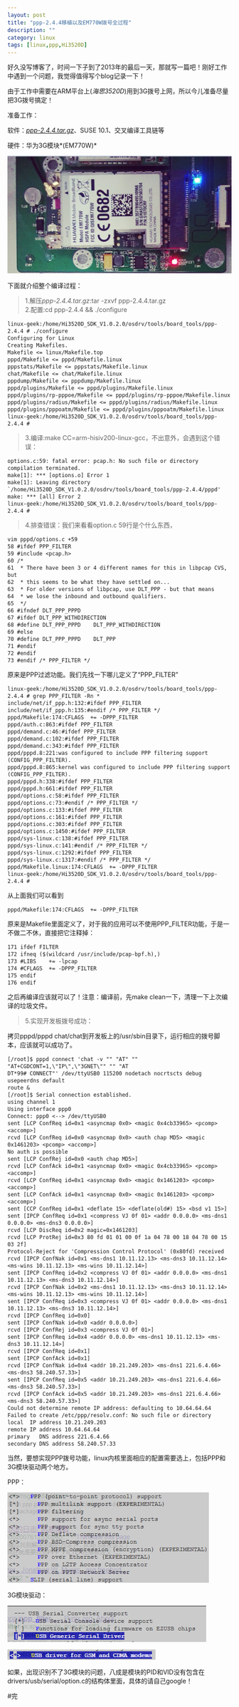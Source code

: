 ```yaml
---
layout: post
title: "ppp-2.4.4移植以及EM770W拨号全过程"
description: ""
category: linux
tags: [linux,ppp,Hi3520D]
---
```


好久没写博客了，时间一下子到了2013年的最后一天，那就写一篇吧！刚好工作中遇到一个问题，我觉得值得写个blog记录一下！  

由于工作中需要在ARM平台上(*海思3520D*)用到3G拨号上网，所以今儿准备尽量把3G拨号搞定！  

准备工作：  

软件：[*ppp-2.4.4.tar.gz*][1]、SUSE 10.1、交叉编译工具链等  

硬件：华为3G模块*(EM770W)*   

![EM770W.png](/images/EM770W.png) 

下面就介绍整个编译过程：  

>1.解压*ppp-2.4.4.tar.gz*:tar -zxvf ppp-2.4.4.tar.gz  
>2.配置:cd ppp-2.4.4 && ./configure  

	linux-geek:/home/Hi3520D_SDK_V1.0.2.0/osdrv/tools/board_tools/ppp-2.4.4 # ./configure 
	Configuring for Linux
	Creating Makefiles.
	Makefile <= linux/Makefile.top
	pppd/Makefile <= pppd/Makefile.linux
	pppstats/Makefile <= pppstats/Makefile.linux
	chat/Makefile <= chat/Makefile.linux
	pppdump/Makefile <= pppdump/Makefile.linux
	pppd/plugins/Makefile <= pppd/plugins/Makefile.linux
	pppd/plugins/rp-pppoe/Makefile <= pppd/plugins/rp-pppoe/Makefile.linux
	pppd/plugins/radius/Makefile <= pppd/plugins/radius/Makefile.linux
	pppd/plugins/pppoatm/Makefile <= pppd/plugins/pppoatm/Makefile.linux
	linux-geek:/home/Hi3520D_SDK_V1.0.2.0/osdrv/tools/board_tools/ppp-2.4.4 #    
>3.编译:make CC=arm-hisiv200-linux-gcc，不出意外，会遇到这个错误：  

	options.c:59: fatal error: pcap.h: No such file or directory
	compilation terminated.
	make[1]: *** [options.o] Error 1
	make[1]: Leaving directory `/home/Hi3520D_SDK_V1.0.2.0/osdrv/tools/board_tools/ppp-2.4.4/pppd'
	make: *** [all] Error 2
	linux-geek:/home/Hi3520D_SDK_V1.0.2.0/osdrv/tools/board_tools/ppp-2.4.4 # 

>4.排查错误：我们来看看option.c 59行是个什么东西，

	vim pppd/options.c +59
	58 #ifdef PPP_FILTER
	59 #include <pcap.h>
	60 /*
	61  * There have been 3 or 4 different names for this in libpcap CVS, but
	62  * this seems to be what they have settled on...
	63  * For older versions of libpcap, use DLT_PPP - but that means
	64  * we lose the inbound and outbound qualifiers.
	65  */
	66 #ifndef DLT_PPP_PPPD
	67 #ifdef DLT_PPP_WITHDIRECTION
	68 #define DLT_PPP_PPPD    DLT_PPP_WITHDIRECTION
	69 #else
	70 #define DLT_PPP_PPPD    DLT_PPP
	71 #endif
	72 #endif
	73 #endif /* PPP_FILTER */

原来是PPP过滤功能。我们先找一下哪儿定义了“PPP_FILTER”

	linux-geek:/home/Hi3520D_SDK_V1.0.2.0/osdrv/tools/board_tools/ppp-2.4.4 # grep PPP_FILTER -Rn *
	include/net/if_ppp.h:132:#ifdef PPP_FILTER
	include/net/if_ppp.h:135:#endif /* PPP_FILTER */
	pppd/Makefile:174:CFLAGS  += -DPPP_FILTER
	pppd/auth.c:863:#ifdef PPP_FILTER
	pppd/demand.c:46:#ifdef PPP_FILTER
	pppd/demand.c:102:#ifdef PPP_FILTER
	pppd/demand.c:343:#ifdef PPP_FILTER
	pppd/pppd.8:221:was configured to include PPP filtering support (CONFIG_PPP_FILTER).
	pppd/pppd.8:865:kernel was configured to include PPP filtering support (CONFIG_PPP_FILTER).
	pppd/pppd.h:338:#ifdef PPP_FILTER
	pppd/pppd.h:661:#ifdef PPP_FILTER
	pppd/options.c:58:#ifdef PPP_FILTER
	pppd/options.c:73:#endif /* PPP_FILTER */
	pppd/options.c:133:#ifdef PPP_FILTER
	pppd/options.c:161:#ifdef PPP_FILTER
	pppd/options.c:303:#ifdef PPP_FILTER
	pppd/options.c:1450:#ifdef PPP_FILTER
	pppd/sys-linux.c:138:#ifdef PPP_FILTER
	pppd/sys-linux.c:141:#endif /* PPP_FILTER */
	pppd/sys-linux.c:1292:#ifdef PPP_FILTER
	pppd/sys-linux.c:1317:#endif /* PPP_FILTER */
	pppd/Makefile.linux:174:CFLAGS  += -DPPP_FILTER
	linux-geek:/home/Hi3520D_SDK_V1.0.2.0/osdrv/tools/board_tools/ppp-2.4.4 #  

从上面我们可以看到  

	pppd/Makefile:174:CFLAGS  += -DPPP_FILTER  

原来是Makefile里面定义了，对于我的应用可以不使用PPP_FILTER功能，于是一不做二不休，直接把它注释掉：  

	171 ifdef FILTER
	172 ifneq ($(wildcard /usr/include/pcap-bpf.h),)
	173 #LIBS    += -lpcap
	174 #CFLAGS  += -DPPP_FILTER
	175 endif
	176 endif

之后再编译应该就可以了！注意：编译前，先make clean一下，清理一下上次编译的垃圾文件。  

>5.实现开发板拨号成功：  

拷贝pppd/pppd chat/chat到开发板上的/usr/sbin目录下，运行相应的拨号脚本，应该就可以成功了。  

	[/root]$ pppd connect 'chat -v "" "AT" "" "AT+CGDCONT=1,\"IP\",\"3GNET\"" "" "AT
	DT*99# CONNECT"' /dev/ttyUSB0 115200 nodetach nocrtscts debug usepeerdns default
	route &
	[/root]$ Serial connection established.
	using channel 1
	Using interface ppp0
	Connect: ppp0 <--> /dev/ttyUSB0
	sent [LCP ConfReq id=0x1 <asyncmap 0x0> <magic 0x4cb33965> <pcomp> <accomp>]
	rcvd [LCP ConfReq id=0x0 <asyncmap 0x0> <auth chap MD5> <magic 0x1461203> <pcomp> <accomp>]
	No auth is possible
	sent [LCP ConfRej id=0x0 <auth chap MD5>]
	rcvd [LCP ConfAck id=0x1 <asyncmap 0x0> <magic 0x4cb33965> <pcomp> <accomp>]
	rcvd [LCP ConfReq id=0x1 <asyncmap 0x0> <magic 0x1461203> <pcomp> <accomp>]
	sent [LCP ConfAck id=0x1 <asyncmap 0x0> <magic 0x1461203> <pcomp> <accomp>]
	sent [CCP ConfReq id=0x1 <deflate 15> <deflate(old#) 15> <bsd v1 15>]
	sent [IPCP ConfReq id=0x1 <compress VJ 0f 01> <addr 0.0.0.0> <ms-dns1 0.0.0.0> <ms-dns3 0.0.0.0>]
	rcvd [LCP DiscReq id=0x2 magic=0x1461203]
	rcvd [LCP ProtRej id=0x3 80 fd 01 01 00 0f 1a 04 78 00 18 04 78 00 15 03 2f]
	Protocol-Reject for 'Compression Control Protocol' (0x80fd) received
	rcvd [IPCP ConfNak id=0x1 <ms-dns1 10.11.12.13> <ms-dns3 10.11.12.14> <ms-wins 10.11.12.13> <ms-wins 10.11.12.14>]
	sent [IPCP ConfReq id=0x2 <compress VJ 0f 01> <addr 0.0.0.0> <ms-dns1 10.11.12.13> <ms-dns3 10.11.12.14>]
	rcvd [IPCP ConfNak id=0x2 <ms-dns1 10.11.12.13> <ms-dns3 10.11.12.14> <ms-wins 10.11.12.13> <ms-wins 10.11.12.14>]
	sent [IPCP ConfReq id=0x3 <compress VJ 0f 01> <addr 0.0.0.0> <ms-dns1 10.11.12.13> <ms-dns3 10.11.12.14>]
	rcvd [IPCP ConfReq id=0x0]
	sent [IPCP ConfNak id=0x0 <addr 0.0.0.0>]
	rcvd [IPCP ConfRej id=0x3 <compress VJ 0f 01>]
	sent [IPCP ConfReq id=0x4 <addr 0.0.0.0> <ms-dns1 10.11.12.13> <ms-dns3 10.11.12.14>]
	rcvd [IPCP ConfReq id=0x1]
	sent [IPCP ConfAck id=0x1]
	rcvd [IPCP ConfNak id=0x4 <addr 10.21.249.203> <ms-dns1 221.6.4.66> <ms-dns3 58.240.57.33>]
	sent [IPCP ConfReq id=0x5 <addr 10.21.249.203> <ms-dns1 221.6.4.66> <ms-dns3 58.240.57.33>]
	rcvd [IPCP ConfAck id=0x5 <addr 10.21.249.203> <ms-dns1 221.6.4.66> <ms-dns3 58.240.57.33>]
	Could not determine remote IP address: defaulting to 10.64.64.64
	Failed to create /etc/ppp/resolv.conf: No such file or directory
	local  IP address 10.21.249.203
	remote IP address 10.64.64.64
	primary   DNS address 221.6.4.66
	secondary DNS address 58.240.57.33

当然，要想实现PPP拨号功能，linux内核里面相应的配置需要选上，包括PPP和3G模块驱动两个地方。  

PPP：  

![EM770W.png](/images/ppp.png)  

3G模块驱动：
 
![ppp-driver0.png](/images/ppp-driver0.png) 

![ppp-driver1.png](/images/ppp-driver1.png) 

如果，出现识别不了3G模块的问题，八成是模块的PID和VID没有包含在drivers/usb/serial/option.c的结构体里面，具体的请自己google！  

#完



[1]:http://www.linuxfromscratch.org/blfs/view/6.3/basicnet/ppp.html